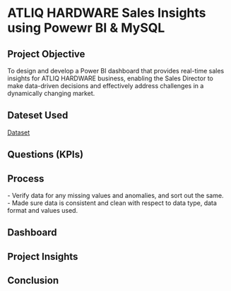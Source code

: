 # ATLIQ HARDWARE Sales Insights using Powewr BI & MySQL

<h2><b>Project Objective</b></h2>

<p>To design and develop a Power BI dashboard that provides real-time sales insights for ATLIQ HARDWARE business, enabling the Sales Director to make data-driven decisions and effectively address challenges in a dynamically changing market.</p>

<h2><b>Dateset Used</b></h2>
<a href="https://github.com/shoaibahmedcf/ATLIQ-HARDWARE-Sales-Insights/blob/main/ATLIQ_HARDWARE_Dataset.sql">Dataset</a>

<h2><b>Questions (KPIs)</b></h2>

<h2><b>Process</b></h2>
<p>
- Verify data for any missing values and anomalies, and sort out the same.</br>
- Made sure data is consistent and clean with respect to data type, data format and values used.
</p>
<h2><b>Dashboard</b></h2>

<h2><b>Project Insights</b></h2>

<h2><b>Conclusion</b></h2>
